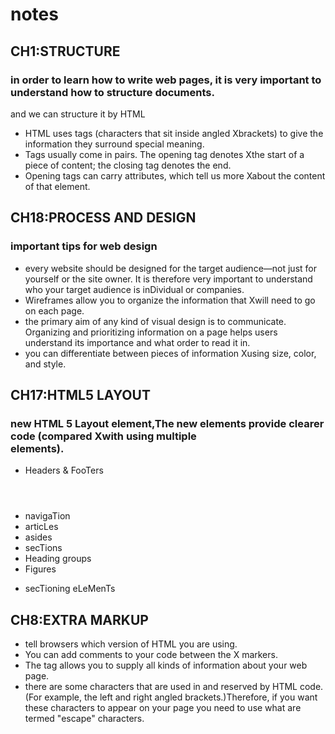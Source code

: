 # notes
## CH1:STRUCTURE
###  in order to learn how to write web pages, it is very important to understand how to structure documents.
 and we can structure it by HTML
 * HTML uses tags (characters that sit inside angled Xbrackets) to give the information they surround special meaning.
 * Tags usually come in pairs. The opening tag denotes Xthe start of a piece of content; the closing tag denotes the end.
 * Opening tags can carry attributes, which tell us more Xabout the content of that element.

 ## CH18:PROCESS AND DESIGN
 ### important tips for web design
* every website should be designed for the target audience—not just for yourself or the site owner. It is therefore very important to understand who your target audience is  inDividual or companies.
* Wireframes allow you to organize the information that Xwill need to go on each page.
* the primary aim of any kind of visual design is to communicate. Organizing and prioritizing information on a page helps   users understand its importance and what order to read it in.
* you can differentiate between pieces of information Xusing size, color, and style. 

## CH17:HTML5 LAYOUT
  ### new HTML   5 Layout element,The new elements provide clearer code (compared Xwith using multiple <div> elements).
* Headers & FooTers<header> <footer>
* navigaTion<nav>
* articLes<article>
* asides<aside>
* secTions<section>
* Heading groups<hgroup>
* Figures<figure> <figcaption>
* secTioning eLeMenTs<div>

## CH8:EXTRA MARKUP
* <!DOCTYPE> tell browsers which version of HTML you are using.
* You can add comments to your code between the  X<!-- and --> markers.
* The <meta> tag allows you to supply all kinds of information about your web page.
* there are some characters that are used in and reserved by HTML code. (For example, the left and right angled brackets.)Therefore, if you want these characters to appear on your page you need to use what are termed "escape" characters.



